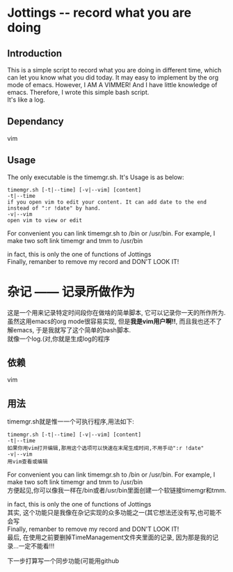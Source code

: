 # Jottings -- record what you are doing  
## Introduction
This is a simple script to record what you are doing in different time, which can let you know what you did today. It may easy to implement by the org mode of emacs. However, I AM A VIMMER! And I have little knowledge of emacs. Therefore, I wrote this simple bash script.  
It's like a log.  
## Dependancy  
vim  
## Usage  
The only executable is the timemgr.sh. It's Usage is as below:  
```text
timemgr.sh [-t|--time] [-v|--vim] [content]  
-t|--time  
if you open vim to edit your content. It can add date to the end instead of ":r !date" by hand.  
-v|--vim  
open vim to view or edit  
```
For convenient you can link timemgr.sh to /bin or /usr/bin. For example, I make two soft link timemgr and tmm to /usr/bin  

in fact, this is only the one of functions of Jottings  
Finally, remanber to remove my record and DON'T LOOK IT!  

# 杂记 —— 记录所做作为  
这是一个用来记录特定时间段你在做啥的简单脚本, 它可以记录你一天的所作所为. 虽然这用emacs的org mode很容易实现, 但是**我是vim用户啊!!**, 而且我也还不了解emacs, 于是我就写了这个简单的bash脚本.   
就像一个log.(对,你就是生成log的程序  
## 依赖  
vim  
## 用法  
timemgr.sh就是惟一一个可执行程序,用法如下:
```text
timemgr.sh [-t|--time] [-v|--vim] [content]  
-t|--time  
如果你用vim打开编辑,那用这个选项可以快速在末尾生成时间,不用手动":r !date"  
-v|--vim  
用vim查看或编辑  
```
For convenient you can link timemgr.sh to /bin or /usr/bin. For example, I make two soft link timemgr and tmm to /usr/bin  
方便起见,你可以像我一样在/bin或者/usr/bin里面创建一个软链接timemgr和tmm.  

in fact, this is only the one of functions of Jottings  
其实, 这个功能只是我像在杂记实现的众多功能之一(其它想法还没有写,也可能不会写  
Finally, remanber to remove my record and DON'T LOOK IT!  
最后, 在使用之前要删掉TimeManagement文件夹里面的记录, 因为那是我的记录...一定不能看!!!  

下一步打算写一个同步功能(可能用github  
